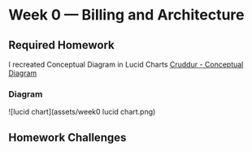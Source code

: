 # Week 0 — Billing and Architecture

## Required Homework
I recreated Conceptual Diagram in Lucid Charts
[Cruddur - Conceptual Diagram](https://lucid.app/lucidchart/df108c43-e494-41e2-9c75-9ade8ec3b4bf/edit?viewport_loc=-91%2C-11%2C2219%2C1079%2C0_0&invitationId=inv_4c40f3b8-52c1-4c16-921e-5aa35e33d559)
### Diagram
![lucid chart](assets/week0 lucid chart.png)
## Homework Challenges
